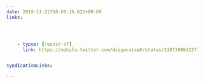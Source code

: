 ```yaml
---
date: 2019-11-21T10:09:19.622+00:00
links:




    - types: [repost-of]
      link: https://mobile.twitter.com/diegocaixa8/status/1197308842373255169


syndicationLinks:

---
```


